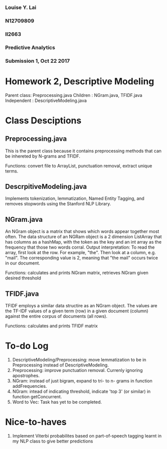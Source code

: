 ### Louise Y. Lai
### N12709809 
### ll2663
### Predictive Analytics
### Submission 1, Oct 22 2017

# Homework 2, Descriptive Modeling
Parent class: Preprocessing.java
Children    : NGram.java, TFIDF.java
Independent : DescriptiveModeling.java

# Class Desciptions

## Preprocessing.java
This is the parent class because it contains preprocessing methods that can be inhereted by N-grams and TFIDF.

Functions: convert file to ArrayList, punctuation removal, extract unique terms.

## DescrpitiveModeling.java
Implements tokenization, lemmatization, Named Entity Tagging, and removes stopwords using the Stanford NLP Library.

## NGram.java
An NGram object is a matrix that shows which words appear together most often. The data structure of an NGRam object is a 2 dimension ListArray that has columns as a hashMap, with the token as the key and an int array as the frequency that those two words corral.
Output interpretation: To read the array, first look at the row. For example, "the". Then look at a column, e.g. "mail". The corresponding value is 2, meaning that "the mail" occurs twice in our document.

Functions: calculates and prints NGram matrix, retrieves NGram given desired threshold

## TFIDF.java
TFIDF employs a similar data structire as an NGram object. The values are the TF-IDF values of a given term (row) in a given document (column) against the entire corpus of documents (all rows).

Functions: calculates and prints TFIDF matrix

# To-do Log
1. DescriptiveModeling/Preprocessing: move lemmatization to be in Preprocessing instead of DescriptiveModeling.
2. Preprocessing: improve punctuation removal. Currenly ignoring apostrophes.
3. NGram: instead of just bigram, expand to tri- to n- grams in function addFrequencies.
4. NGram: intead of indicating threshold, indicate 'top 3' (or similar) in function getConcurrent.
5. Word to Vec: Task has yet to be completed.

# Nice-to-haves
1. Implement Viterbi probabilites based on part-of-speech tagging learnt in my NLP class to give better predictions
